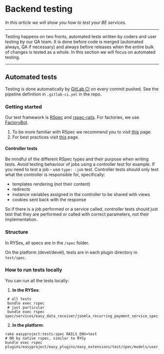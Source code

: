 # Backend testing

*In this article we will show you how to test your BE services.*

---

Testing happens on two fronts, automated tests written by coders and user testing by our QA team. It is done before code is merged (automated always, QA if necessary) and always before releases when the entire bulk of changes is tested as a whole. In this section we will focus on automated testing.

---

## Automated tests

Testing is done automatically by [GitLab CI](https://docs.gitlab.com/ce/ci/) on every commit pushed. See the pipeline definition in `.gitlab-ci.yml` in the repo.


### Getting started

Our test framework is [RSpec](https://github.com/rspec/rspec) and [rspec-rails](https://github.com/rspec/rspec-rails).
For factories, we use [FactoryBot](https://github.com/thoughtbot/factory_bot).

1. To be more familiar with RSpec we recommend you to visit [this](https://relishapp.com/rspec/) page.
2. For best practices visit [this](https://www.betterspecs.org/) page.

#### Controller tests
Be mindful of the different RSpec types and their purpose when writing tests. Avoid testing behaviour of jobs using a controller test for example. If you need to test a job - use `type: :job` test. Controller tests should only test what the controller is responsible for, specifically:
* templates rendering (not their content)
* redirects
* instance variables assigned in the controller to be shared with views
* cookies sent back with the response

So if there is a job performed or a service called, controller tests should just test that they are performed or called with correct parameters, not their implementation.

### Structure

In RYSes, all specs are in the `/spec` folder.

On the platform (devel/devel), tests are in each plugin directory in `test/spec`.

### How to run tests locally

You can run all the tests locally:

1. **In the RYSes**:

```
 # all tests
 bundle exec rspec
 # just particular
 bundle exec rspec spec/services/easy_data_receiver/joomla_recurring_payment_service_spec.rb
```

2. **In the platform**:

```
rake easyproject:tests:spec RAILS_ENV=test
# OR by native rspec, similar to RYSy
bundle exec rspec plugins/easyproject/easy_plugins/easy_extensions/test/spec/models/user_spec.rb
```
